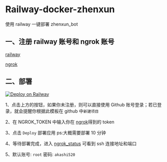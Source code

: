 # Railway-docker-zhenxun

使用 railway 一键部署 zhenxun_bot

## 一、注册 railway 账号和 ngrok 账号

[railway](https://railway.app/)

[ngrok](https://dashboard.ngrok.com/auth)

## 二、部署

[![Deploy on Railway](https://railway.app/button.svg)](https://railway.app/new/template?template=https://github.com/AkashiCoin/Railway-docker-zhenxun&plugins=postgresql&envs=NGROK_TOKEN&referralCode=IGBnmG)

1、点击上方的按钮，如果你未注册，则可以直接使用 Github 账号登录；若已登录，就会提醒你根据此模板在 github 中`新建项目`

2、在 NGROK_TOKEN 中输入你在 [ngrok](https://dashboard.ngrok.com/auth)得到的 token

3、点击 `Deploy` 部署应用 ps:大概需要部署 10 分钟

4、等待部署完成，进入 [ngrok_status](https://dashboard.ngrok.com/endpoints/status) 可看到 ssh 连接地址和端口

5、默认账号: `root` 密码: `akashi520`
